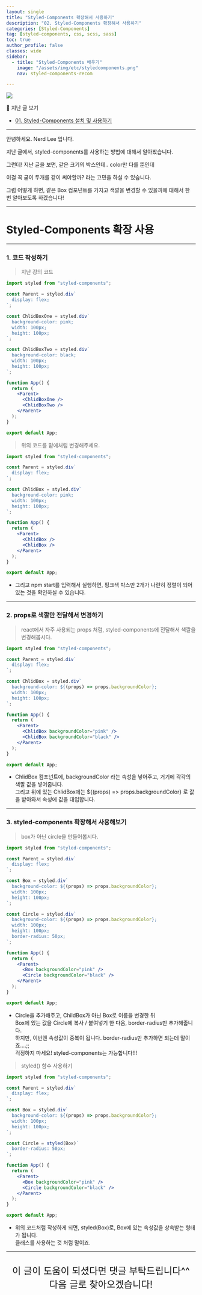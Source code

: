 ```yaml
---
layout: single
title: "Styled-Components 확장해서 사용하기"
description: "02. Styled-Components 확장해서 사용하기"
categories: [Styled-Components]
tag: [styled-components, css, scss, sass]
toc: true
author_profile: false
classes: wide
sidebar:
  - title: "Styled-Components 배우기"
    image: "/assets/img/etc/styledcomponents.png"
    nav: styled-components-recom

---
```


![](/assets/img/etc/styledcomponents.png)

📖 지난 글 보기<br>

- [01. Styled-Components 설치 및 사용하기](/styled-components/0001/)

---

안녕하세요. Nerd Lee 입니다.

지난 글에서, styled-components를 사용하는 방법에 대해서 알아봤습니다.

그런데! 지난 글을 보면, 같은 크기의 박스인데.. color만 다를 뿐인데

이걸 꼭 굳이 두개를 같이 써야할까? 라는 고민을 하실 수 있습니다.

그럼 어떻게 하면, 같은 Box 컴포넌트를 가지고 색깔을 변경할 수 있을까에 대해서 한 번 알아보도록 하겠습니다!

---

# Styled-Components 확장 사용

---

### 1. 코드 작성하기

> 지난 강의 코드

```jsx
import styled from "styled-components";

const Parent = styled.div`
  display: flex;
`;

const ChlidBoxOne = styled.div`
  background-color: pink;
  width: 100px;
  height: 100px;
`;

const ChlidBoxTwo = styled.div`
  background-color: black;
  width: 100px;
  height: 100px;
`;

function App() {
  return (
    <Parent>
      <ChlidBoxOne />
      <ChlidBoxTwo />
    </Parent>
  );
}

export default App;
```

> 위의 코드를 밑에처럼 변경해주세요.

```jsx
import styled from "styled-components";

const Parent = styled.div`
  display: flex;
`;

const ChlidBox = styled.div`
  background-color: pink;
  width: 100px;
  height: 100px;
`;

function App() {
  return (
    <Parent>
      <ChlidBox />
      <ChlidBox />
    </Parent>
  );
}

export default App;
```

- 그리고 npm start를 입력해서 실행하면, 핑크색 박스만 2개가 나란히 정렬이 되어 있는 것을 확인하실 수 있습니다.

---

### 2. props로 색깔만 전달해서 변경하기

> react에서 자주 사용되는 props 처럼, styled-components에 전달해서 색깔을 변경해봅시다.

```jsx
import styled from "styled-components";

const Parent = styled.div`
  display: flex;
`;

const ChlidBox = styled.div`
  background-color: ${(props) => props.backgroundColor};
  width: 100px;
  height: 100px;
`;

function App() {
  return (
    <Parent>
      <ChlidBox backgroundColor="pink" />
      <ChlidBox backgroundColor="black" />
    </Parent>
  );
}

export default App;
```

- ChlidBox 컴포넌트에, backgroundColor 라는 속성을 넣어주고, 거기에 각각의 색깔 값을 넣어줍니다.<br>
  그리고 위에 있는 ChlidBox에는 ${(props) => props.backgroundColor} 로 값을 받아와서 속성에 값을 대입합니다.

---

### 3. styled-components 확장해서 사용해보기

> box가 아닌 circle을 만들어봅시다.

```jsx
import styled from "styled-components";

const Parent = styled.div`
  display: flex;
`;

const Box = styled.div`
  background-color: ${(props) => props.backgroundColor};
  width: 100px;
  height: 100px;
`;

const Circle = styled.div`
  background-color: ${(props) => props.backgroundColor};
  width: 100px;
  height: 100px;
  border-radius: 50px;
`;

function App() {
  return (
    <Parent>
      <Box backgroundColor="pink" />
      <Circle backgroundColor="black" />
    </Parent>
  );
}

export default App;
```

- Circle을 추가해주고, ChildBox가 아닌 Box로 이름을 변경한 뒤<br>
  Box에 있는 값을 Circle에 복사 / 붙여넣기 한 다음, border-radius만 추가해줍니다.<br>
  하지만, 이번엔 속성값이 중복이 됩니다. border-radius만 추가하면 되는데 말이죠....;;<br>
  걱정하지 마세요! styled-components는 가능합니다!!!

> styled() 함수 사용하기

```jsx
import styled from "styled-components";

const Parent = styled.div`
  display: flex;
`;

const Box = styled.div`
  background-color: ${(props) => props.backgroundColor};
  width: 100px;
  height: 100px;
`;

const Circle = styled(Box)`
  border-radius: 50px;
`;

function App() {
  return (
    <Parent>
      <Box backgroundColor="pink" />
      <Circle backgroundColor="black" />
    </Parent>
  );
}

export default App;
```

- 위의 코드처럼 작성하게 되면, styled(Box)로, Box에 있는 속성값을 상속받는 형태가 됩니다.<br>
  클래스를 사용하는 것 처럼 말이죠.

---

<br>

<div style="font-size:25px; text-align:center">
이 글이 도움이 되셨다면 댓글 부탁드립니다^^<br>
다음 글로 찾아오겠습니다!

</div>
